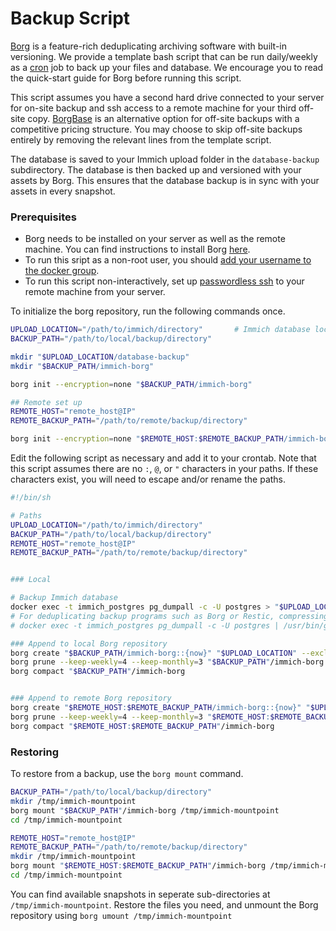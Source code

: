 # Backup Script

[Borg](https://www.borgbackup.org/) is a feature-rich deduplicating archiving software with built-in versioning. We provide a template bash script that can be run daily/weekly as a [cron](https://wiki.archlinux.org/title/cron) job to back up your files and database. We encourage you to read the quick-start guide for Borg before running this script.

This script assumes you have a second hard drive connected to your server for on-site backup and ssh access to a remote machine for your third off-site copy. [BorgBase](https://www.borgbase.com/) is an alternative option for off-site backups with a competitive pricing structure. You may choose to skip off-site backups entirely by removing the relevant lines from the template script.

The database is saved to your Immich upload folder in the `database-backup` subdirectory. The database is then backed up and versioned with your assets by Borg. This ensures that the database backup is in sync with your assets in every snapshot.

### Prerequisites

- Borg needs to be installed on your server as well as the remote machine. You can find instructions to install Borg [here](https://borgbackup.readthedocs.io/en/latest/installation.html).
- To run this sript as a non-root user, you should [add your username to the docker group](https://docs.docker.com/engine/install/linux-postinstall/).
- To run this script non-interactively, set up [passwordless ssh](https://www.redhat.com/sysadmin/passwordless-ssh) to your remote machine from your server.

To initialize the borg repository, run the following commands once.

```bash title='Borg set-up'
UPLOAD_LOCATION="/path/to/immich/directory"       # Immich database location, as set in your .env file
BACKUP_PATH="/path/to/local/backup/directory"

mkdir "$UPLOAD_LOCATION/database-backup"
mkdir "$BACKUP_PATH/immich-borg"

borg init --encryption=none "$BACKUP_PATH/immich-borg"

## Remote set up
REMOTE_HOST="remote_host@IP"
REMOTE_BACKUP_PATH="/path/to/remote/backup/directory"

borg init --encryption=none "$REMOTE_HOST:$REMOTE_BACKUP_PATH/immich-borg"
```

Edit the following script as necessary and add it to your crontab. Note that this script assumes there are no `:`, `@`, or `"` characters in your paths. If these characters exist, you will need to escape and/or rename the paths.

```bash title='Borg backup template'
#!/bin/sh

# Paths
UPLOAD_LOCATION="/path/to/immich/directory"
BACKUP_PATH="/path/to/local/backup/directory"
REMOTE_HOST="remote_host@IP"
REMOTE_BACKUP_PATH="/path/to/remote/backup/directory"


### Local

# Backup Immich database
docker exec -t immich_postgres pg_dumpall -c -U postgres > "$UPLOAD_LOCATION"/database-backup/immich-database.sql
# For deduplicating backup programs such as Borg or Restic, compressing the content can increase backup size by making it harder to deduplicate. If you are using a different program or still prefer to compress, you can use the following command instead:
# docker exec -t immich_postgres pg_dumpall -c -U postgres | /usr/bin/gzip --rsyncable > "$UPLOAD_LOCATION"/database-backup/immich-database.sql.gz

### Append to local Borg repository
borg create "$BACKUP_PATH/immich-borg::{now}" "$UPLOAD_LOCATION" --exclude "$UPLOAD_LOCATION"/thumbs/ --exclude "$UPLOAD_LOCATION"/encoded-video/
borg prune --keep-weekly=4 --keep-monthly=3 "$BACKUP_PATH"/immich-borg
borg compact "$BACKUP_PATH"/immich-borg


### Append to remote Borg repository
borg create "$REMOTE_HOST:$REMOTE_BACKUP_PATH/immich-borg::{now}" "$UPLOAD_LOCATION" --exclude "$UPLOAD_LOCATION"/thumbs/ --exclude "$UPLOAD_LOCATION"/encoded-video/
borg prune --keep-weekly=4 --keep-monthly=3 "$REMOTE_HOST:$REMOTE_BACKUP_PATH"/immich-borg
borg compact "$REMOTE_HOST:$REMOTE_BACKUP_PATH"/immich-borg
```

### Restoring

To restore from a backup, use the `borg mount` command.

```bash title='Restore from local backup'
BACKUP_PATH="/path/to/local/backup/directory"
mkdir /tmp/immich-mountpoint
borg mount "$BACKUP_PATH"/immich-borg /tmp/immich-mountpoint
cd /tmp/immich-mountpoint
```

```bash title='Restore from remote backup'
REMOTE_HOST="remote_host@IP"
REMOTE_BACKUP_PATH="/path/to/remote/backup/directory"
mkdir /tmp/immich-mountpoint
borg mount "$REMOTE_HOST:$REMOTE_BACKUP_PATH"/immich-borg /tmp/immich-mountpoint
cd /tmp/immich-mountpoint
```

You can find available snapshots in seperate sub-directories at `/tmp/immich-mountpoint`. Restore the files you need, and unmount the Borg repository using `borg umount /tmp/immich-mountpoint`
